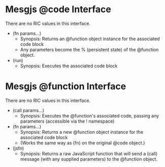 # Mesgjs @code Interface

There are no RIC values in this interface.

* (fn params…)  
  * Synopsis: Returns an @function object instance for the associated code block  
  * Any parameters become the % (persistent state) of the @function object.  
* (run)  
  * Synopsis: Executes the associated code block

# Mesgjs @function Interface

There are no RIC values in this interface.

* (call params…)  
  * Synopsis: Executes the @function's associated code, passing any parameters (accessible via the \! namespace)  
* (fn params…)  
  * Synopsis: Returns a new @function object instance for the associated code block  
  * (Works the same way as (fn) on the original @code object.)  
* (jsfn)  
  * Synopsis: Returns a raw JavaScript function that will send a (call) message (with any supplied parameters) to the @function object.
